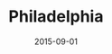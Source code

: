 ---
title: Philadelphia
date: 2015-09-01
images: [both-front.jpg,]
props: [rbb, sb, book, green-happy-sticker]
---